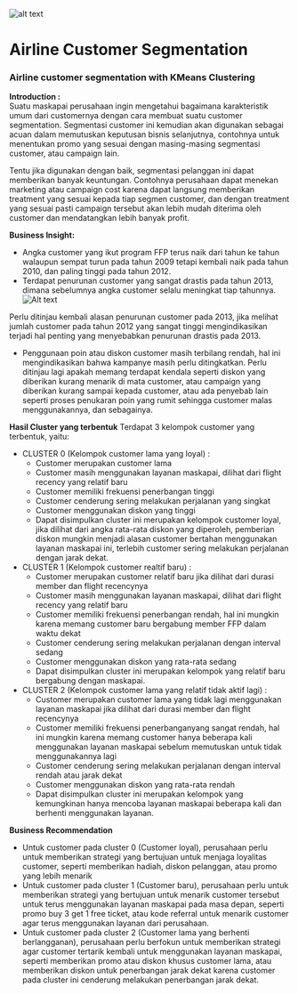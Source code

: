 ![alt text](https://i.pinimg.com/originals/fc/3d/fa/fc3dfa2e7a902db1f7cc844c3a40f19d.jpg)
# Airline Customer Segmentation
### Airline customer segmentation with KMeans Clustering

**Introduction :**<br>
Suatu maskapai perusahaan ingin mengetahui bagaimana karakteristik umum dari customernya dengan cara membuat suatu customer segmentation. Segmentasi customer ini kemudian akan digunakan sebagai acuan dalam memutuskan keputusan bisnis selanjutnya, contohnya untuk menentukan promo yang sesuai dengan masing-masing segmentasi customer, atau campaign lain. 

Tentu jika digunakan dengan baik, segmentasi pelanggan ini dapat memberikan banyak keuntungan. Contohnya perusahaan dapat menekan marketing atau campaign cost karena dapat langsung memberikan treatment yang sesuai kepada tiap segmen customer, dan dengan treatment yang sesuai pasti campaign tersebut akan lebih mudah diterima oleh customer dan mendatangkan lebih banyak profit.

**Business Insight:**
* Angka customer yang ikut program FFP terus naik dari tahun ke tahun walaupun sempat turun pada tahun 2009 tetapi kembali naik pada tahun 2010, dan paling tinggi pada tahun 2012. 
* Terdapat penurunan customer yang sangat drastis pada tahun 2013, dimana sebelumnya angka customer selalu meningkat tiap tahunnya. <br>
![Alt text]('output1.png')

Perlu ditinjau kembali alasan penurunan customer pada 2013, jika melihat jumlah customer pada tahun 2012 yang sangat tinggi mengindikasikan terjadi hal penting yang menyebabkan penurunan drastis pada 2013.
* Penggunaan poin atau diskon customer masih terbilang rendah, hal ini mengindikasikan bahwa kampanye masih perlu ditingkatkan. Perlu ditinjau lagi apakah memang terdapat kendala seperti diskon yang diberikan kurang menarik di mata customer, atau campaign yang diberikan kurang sampai kepada customer, atau ada penyebab lain seperti proses penukaran poin yang rumit sehingga customer malas menggunakannya, dan sebagainya.

**Hasil Cluster yang terbentuk**
Terdapat 3 kelompok customer yang terbentuk, yaitu:
* CLUSTER 0 (Kelompok customer lama yang loyal) :
    * Customer merupakan customer lama
    * Customer masih menggunakan layanan maskapai, dilihat dari flight recency yang relatif baru
    * Customer memiliki frekuensi penerbangan tinggi
    * Customer cenderung sering melakukan perjalanan yang singkat
    * Customer menggunakan diskon yang tinggi
    * Dapat disimpulkan cluster ini merupakan kelompok customer loyal, jika dilihat dari angka rata-rata diskon yang diperoleh, pemberian diskon mungkin menjadi alasan customer bertahan menggunakan layanan maskapai ini, terlebih customer sering melakukan perjalanan dengan jarak dekat.
* CLUSTER 1 (Kelompok customer realtif baru) : 
    * Customer merupakan customer relatif baru jika dilihat dari durasi member dan flight recencynya
    * Customer masih menggunakan layanan maskapai, dilihat dari flight recency yang relatif baru
    * Customer memiliki frekuensi penerbangan rendah, hal ini mungkin karena memang customer baru bergabung member FFP dalam waktu dekat
    * Customer cenderung sering melakukan perjalanan dengan interval sedang
    * Customer menggunakan diskon yang rata-rata sedang
    * Dapat disimpulkan cluster ini merupakan kelompok yang relatif baru bergabung dengan maskapai.
* CLUSTER 2 (Kelompok customer lama yang relatif tidak aktif lagi) : 
    * Customer merupakan customer lama yang tidak lagi menggunakan layanan maskapai jika dilihat dari durasi member dan flight recencynya
    * Customer memiliki frekuensi penerbanganyang sangat rendah, hal ini mungkin karena memang customer hanya beberapa kali menggunakan layanan maskapai sebelum memutuskan untuk tidak menggunakannya lagi
    * Customer cenderung sering melakukan perjalanan dengan interval rendah atau jarak dekat
    * Customer menggunakan diskon yang rata-rata rendah
    * Dapat disimpulkan cluster ini merupakan kelompok yang kemungkinan hanya mencoba layanan maskapai beberapa kali dan berhenti menggunakan layanan. 

**Business Recommendation**

* Untuk customer pada cluster 0 (Customer loyal), perusahaan perlu untuk memberikan strategi yang bertujuan untuk menjaga loyalitas customer, seperti memberikan hadiah, diskon pelanggan, atau promo yang lebih menarik
* Untuk customer pada cluster 1 (Customer baru), perusahaan perlu untuk memberikan strategi yang bertujuan untuk menarik customer tersebut untuk terus menggunakan layanan maskapai pada masa depan, seperti promo buy 3 get 1 free ticket, atau kode referral untuk menarik customer agar terus menggunakan layanan dari perusahaan.
* Untuk customer pada cluster 2 (Customer lama yang berhenti berlangganan), perusahaan perlu berfokun untuk memberikan strategi agar customer  tertarik kembali untuk menggunakan layanan maskapai, seperti memberikan promo atau diskon khusus customer lama, atau memberikan diskon untuk penerbangan jarak dekat karena customer pada cluster ini cenderung melakukan penerbangan jarak dekat.